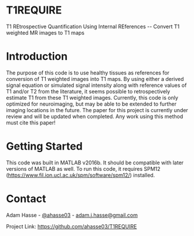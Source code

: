 # T1REQUIRE
T1 REtrospective Quantification Using Internal REferences -- Convert T1 weighted MR images to T1 maps

# Introduction
The purpose of this code is to use healthy tissues as references for conversion of T1 weighted images into T1 maps. By using either a derived signal equation or simulated signal intensity along with reference values of T1 and/or T2 from the literature, it seems possible to retrospectively estimate T1 from these T1 weighted images. Currently, this code is only optimized for neuroimaging, but may be able to be extended to further imaging locations in the future. The paper for this project is currently under review and will be updated when completed. Any work using this method must cite this paper!

# Getting Started
This code was built in MATLAB v2016b. It should be compatible with later versions of MATLAB as well. To run this code, it requires SPM12 (https://www.fil.ion.ucl.ac.uk/spm/software/spm12/) installed. 


# Contact
Adam Hasse - [@ahasse03](https://twitter.com/ahasse03) - adam.j.hasse@gmail.com

Project Link: https://github.com/ahasse03/T1REQUIRE
